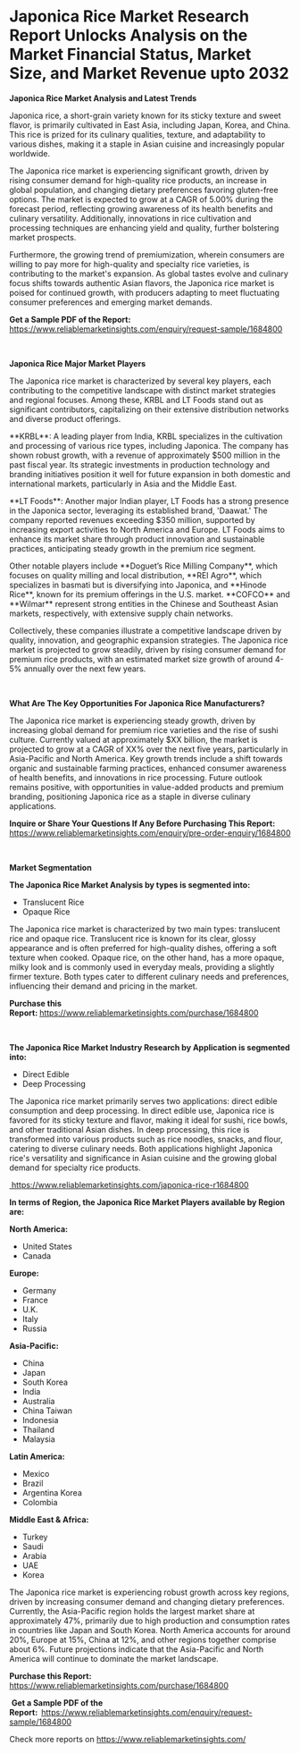 <p><h1>Japonica Rice Market Research Report Unlocks Analysis on the Market Financial Status, Market Size, and Market Revenue upto 2032</h1></p><p><strong>Japonica Rice Market Analysis and Latest Trends</strong></p>
<p><p>Japonica rice, a short-grain variety known for its sticky texture and sweet flavor, is primarily cultivated in East Asia, including Japan, Korea, and China. This rice is prized for its culinary qualities, texture, and adaptability to various dishes, making it a staple in Asian cuisine and increasingly popular worldwide. </p><p>The Japonica rice market is experiencing significant growth, driven by rising consumer demand for high-quality rice products, an increase in global population, and changing dietary preferences favoring gluten-free options. The market is expected to grow at a CAGR of 5.00% during the forecast period, reflecting growing awareness of its health benefits and culinary versatility. Additionally, innovations in rice cultivation and processing techniques are enhancing yield and quality, further bolstering market prospects. </p><p>Furthermore, the growing trend of premiumization, wherein consumers are willing to pay more for high-quality and specialty rice varieties, is contributing to the market's expansion. As global tastes evolve and culinary focus shifts towards authentic Asian flavors, the Japonica rice market is poised for continued growth, with producers adapting to meet fluctuating consumer preferences and emerging market demands.</p></p>
<p><strong>Get a Sample PDF of the Report:&nbsp;</strong> <a href="https://www.reliablemarketinsights.com/enquiry/request-sample/1684800?utm_campaign=3586&utm_medium=2&utm_source=Github&utm_content=ia&utm_term=04042025&utm_id=japonica-rice">https://www.reliablemarketinsights.com/enquiry/request-sample/1684800</a></p>
<p>&nbsp;</p>
<p><strong>Japonica Rice Major Market Players</strong></p>
<p><p>The Japonica rice market is characterized by several key players, each contributing to the competitive landscape with distinct market strategies and regional focuses. Among these, KRBL and LT Foods stand out as significant contributors, capitalizing on their extensive distribution networks and diverse product offerings. </p><p>**KRBL**: A leading player from India, KRBL specializes in the cultivation and processing of various rice types, including Japonica. The company has shown robust growth, with a revenue of approximately $500 million in the past fiscal year. Its strategic investments in production technology and branding initiatives position it well for future expansion in both domestic and international markets, particularly in Asia and the Middle East.</p><p>**LT Foods**: Another major Indian player, LT Foods has a strong presence in the Japonica sector, leveraging its established brand, 'Daawat.' The company reported revenues exceeding $350 million, supported by increasing export activities to North America and Europe. LT Foods aims to enhance its market share through product innovation and sustainable practices, anticipating steady growth in the premium rice segment.</p><p>Other notable players include **Doguet’s Rice Milling Company**, which focuses on quality milling and local distribution, **REI Agro**, which specializes in basmati but is diversifying into Japonica, and **Hinode Rice**, known for its premium offerings in the U.S. market. **COFCO** and **Wilmar** represent strong entities in the Chinese and Southeast Asian markets, respectively, with extensive supply chain networks.</p><p>Collectively, these companies illustrate a competitive landscape driven by quality, innovation, and geographic expansion strategies. The Japonica rice market is projected to grow steadily, driven by rising consumer demand for premium rice products, with an estimated market size growth of around 4-5% annually over the next few years.</p></p>
<p>&nbsp;</p>
<p><strong>What Are The Key Opportunities For Japonica Rice Manufacturers?</strong></p>
<p><p>The Japonica rice market is experiencing steady growth, driven by increasing global demand for premium rice varieties and the rise of sushi culture. Currently valued at approximately $XX billion, the market is projected to grow at a CAGR of XX% over the next five years, particularly in Asia-Pacific and North America. Key growth trends include a shift towards organic and sustainable farming practices, enhanced consumer awareness of health benefits, and innovations in rice processing. Future outlook remains positive, with opportunities in value-added products and premium branding, positioning Japonica rice as a staple in diverse culinary applications.</p></p>
<p><strong>Inquire or Share Your Questions If Any Before Purchasing This Report:</strong> <a href="https://www.reliablemarketinsights.com/enquiry/pre-order-enquiry/1684800?utm_campaign=3586&utm_medium=2&utm_source=Github&utm_content=ia&utm_term=04042025&utm_id=japonica-rice">https://www.reliablemarketinsights.com/enquiry/pre-order-enquiry/1684800</a></p>
<p>&nbsp;</p>
<p><strong>Market Segmentation</strong></p>
<p><strong>The Japonica Rice Market Analysis by types is segmented into:</strong></p>
<p><ul><li>Translucent Rice</li><li>Opaque Rice</li></ul></p>
<p><p>The Japonica rice market is characterized by two main types: translucent rice and opaque rice. Translucent rice is known for its clear, glossy appearance and is often preferred for high-quality dishes, offering a soft texture when cooked. Opaque rice, on the other hand, has a more opaque, milky look and is commonly used in everyday meals, providing a slightly firmer texture. Both types cater to different culinary needs and preferences, influencing their demand and pricing in the market.</p></p>
<p><strong>Purchase this Report:&nbsp;</strong><a href="https://www.reliablemarketinsights.com/purchase/1684800?utm_campaign=3586&utm_medium=2&utm_source=Github&utm_content=ia&utm_term=04042025&utm_id=japonica-rice">https://www.reliablemarketinsights.com/purchase/1684800</a></p>
<p>&nbsp;</p>
<p><strong>The Japonica Rice Market Industry Research by Application is segmented into:</strong></p>
<p><ul><li>Direct Edible</li><li>Deep Processing</li></ul></p>
<p><p>The Japonica rice market primarily serves two applications: direct edible consumption and deep processing. In direct edible use, Japonica rice is favored for its sticky texture and flavor, making it ideal for sushi, rice bowls, and other traditional Asian dishes. In deep processing, this rice is transformed into various products such as rice noodles, snacks, and flour, catering to diverse culinary needs. Both applications highlight Japonica rice's versatility and significance in Asian cuisine and the growing global demand for specialty rice products.</p></p>
<p><a href="https://www.reliablemarketinsights.com/japonica-rice-r1684800?utm_campaign=3586&utm_medium=2&utm_source=Github&utm_content=ia&utm_term=04042025&utm_id=japonica-rice">&nbsp;https://www.reliablemarketinsights.com/japonica-rice-r1684800</a></p>
<p><strong>In terms of Region, the Japonica Rice Market Players available by Region are:</strong></p>
<p>
    <p> <strong> North America: </strong>
        <ul>
            <li>United States</li>
            <li>Canada</li>
        </ul>
        </p> 
    <p> <strong> Europe: </strong>
        <ul>
            <li>Germany</li>
            <li>France</li>
            <li>U.K.</li>
            <li>Italy</li>
            <li>Russia</li>
        </ul>
        </p> 
    <p> <strong> Asia-Pacific: </strong>
        <ul>
            <li>China</li>
            <li>Japan</li>
            <li>South Korea</li>
            <li>India</li>
            <li>Australia</li>
            <li>China Taiwan</li>
            <li>Indonesia</li>
            <li>Thailand</li>
            <li>Malaysia</li>
        </ul>
        </p> 
    <p> <strong> Latin America: </strong>
        <ul>
            <li>Mexico</li>
            <li>Brazil</li>
            <li>Argentina Korea</li>
            <li>Colombia</li>
        </ul>
        </p> 
    <p> <strong> Middle East & Africa: </strong>
        <ul>
            <li>Turkey</li>
            <li>Saudi</li>
            <li>Arabia</li>
            <li>UAE</li>
            <li>Korea</li>
        </ul>
    </p>
    </p>
<p><p>The Japonica rice market is experiencing robust growth across key regions, driven by increasing consumer demand and changing dietary preferences. Currently, the Asia-Pacific region holds the largest market share at approximately 47%, primarily due to high production and consumption rates in countries like Japan and South Korea. North America accounts for around 20%, Europe at 15%, China at 12%, and other regions together comprise about 6%. Future projections indicate that the Asia-Pacific and North America will continue to dominate the market landscape.</p></p>
<p><strong>Purchase this Report: </strong><a href="https://www.reliablemarketinsights.com/purchase/1684800?utm_campaign=3586&utm_medium=2&utm_source=Github&utm_content=ia&utm_term=04042025&utm_id=japonica-rice">https://www.reliablemarketinsights.com/purchase/1684800</a></p>
<p>&nbsp;<strong>Get a Sample PDF of the Report:&nbsp;&nbsp;</strong><a href="https://www.reliablemarketinsights.com/enquiry/request-sample/1684800?utm_campaign=3586&utm_medium=2&utm_source=Github&utm_content=ia&utm_term=04042025&utm_id=japonica-rice">https://www.reliablemarketinsights.com/enquiry/request-sample/1684800</a></p>
<p><strong></strong></p>
<p>Check more reports on <a href="https://www.reliablemarketinsights.com/?utm_campaign=3586&utm_medium=2&utm_source=Github&utm_content=ia&utm_term=04042025&utm_id=japonica-rice">https://www.reliablemarketinsights.com/</a></p>